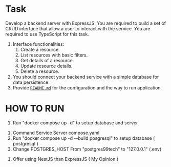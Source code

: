 <!-- PROBLEM 5 - A Crude Server -->

# Task

Develop a backend server with ExpressJS. You are required to build a set of CRUD interface that allow a user to interact with the service. You are required to use TypeScript for this task.

1. Interface functionalities:
   1. Create a resource.
   2. List resources with basic filters.
   3. Get details of a resource.
   4. Update resource details.
   5. Delete a resource.
2. You should connect your backend service with a simple database for data persistence.
3. Provide [`README.md`](http://README.md) for the configuration and the way to run application.

# HOW TO RUN

<!-- Method 1 - Running Using Docker -->

1. Run "docker compose up -d" to setup database and server

<!-- Method 2 - Running Using Nodejs Environment -->

1. Command Service Server compose.yaml
2. Run "docker compose up -d --build posgresql" to setup database ( postgresql )
3. Change POSTGRES_HOST From "postgres99tech" to "127.0.0.1" (.env)

<!-- Summary -->

1. Offer using NestJS than ExpressJS ( My Opinion )
